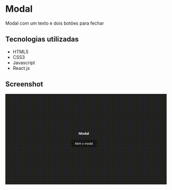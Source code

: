 # Modal

Modal com um texto e dois botões para fechar

## Tecnologias utilizadas

<ul>
  <li>HTML5</li>
  <li>CSS3</li>
  <li>Javascript</li>
  <li>React.js</li>
</ul>

## Screenshot

<img src="Video_1696872370.gif">
